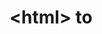 # \<html\> to <template> webpack loader

Create template from static html files with inline styles.

Make `<web-components>` instead of `<iframes>`!

## Usage

Import html to use in your custom element:

```javascript
import templateHTML from 'html-to-template-loader!../html/banner.html';

const template = document.createElement('template');
template.innerHTML = templateHTML;

export class TopBanner extends HTMLElement {
    constructor () {
        // use your template...
    }
}
```

## To Do
- make base64 from image links
- make base64 from fonts links
